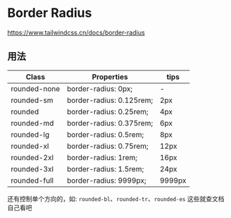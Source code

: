 # Border Radius

<https://www.tailwindcss.cn/docs/border-radius>

## 用法

| Class        | Properties               | tips   |
| ------------ | ------------------------ | ------ |
| rounded-none | border-radius: 0px;      | -      |
| rounded-sm   | border-radius: 0.125rem; | 2px    |
| rounded      | border-radius: 0.25rem;  | 4px    |
| rounded-md   | border-radius: 0.375rem; | 6px    |
| rounded-lg   | border-radius: 0.5rem;   | 8px    |
| rounded-xl   | border-radius: 0.75rem;  | 12px   |
| rounded-2xl  | border-radius: 1rem;     | 16px   |
| rounded-3xl  | border-radius: 1.5rem;   | 24px   |
| rounded-full | border-radius: 9999px;   | 9999px |

还有控制单个方向的，如: `rounded-bl`、`rounded-tr`、`rounded-es` 这些就查文档自己看吧

